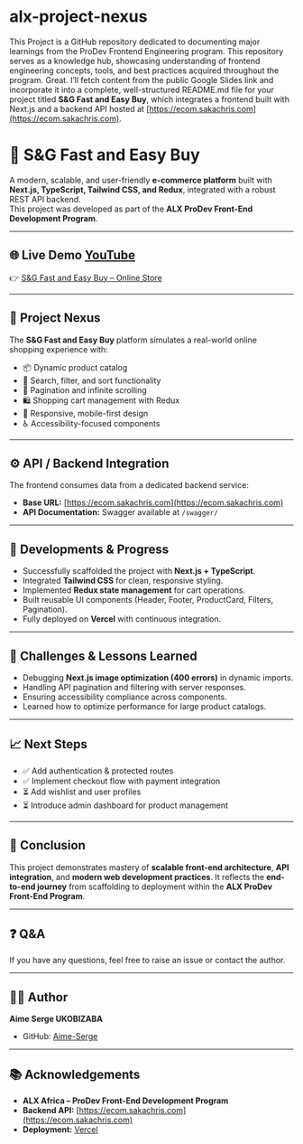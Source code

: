 # alx-project-nexus
This Project is a GitHub repository dedicated to documenting major learnings from the ProDev Frontend Engineering program. This repository serves as a knowledge hub, showcasing understanding of frontend engineering concepts, tools, and best practices acquired throughout the program.
Great. I’ll fetch content from the public Google Slides link and incorporate it into a complete, well-structured README.md file for your project titled **S\&G Fast and Easy Buy**, which integrates a frontend built with Next.js and a backend API hosted at [https://ecom.sakachris.com](https://ecom.sakachris.com).
# 🛒 S&G Fast and Easy Buy

A modern, scalable, and user-friendly **e-commerce platform** built with **Next.js, TypeScript, Tailwind CSS, and Redux**, integrated with a robust REST API backend.  
This project was developed as part of the **ALX ProDev Front-End Development Program**.

---

## 🌐 Live Demo  [YouTube](https://youtu.be/_5wlKrV2fNM?si=E2ndiVjX0rx6K1k-)
👉 [S&G Fast and Easy Buy – Online Store](https://onlinestore-e-commerce-platform.vercel.app/)

---

## 📖 Project Nexus

The **S&G Fast and Easy Buy** platform simulates a real-world online shopping experience with:

- 📦 Dynamic product catalog
- 🔎 Search, filter, and sort functionality
- 📄 Pagination and infinite scrolling
- 🛍️ Shopping cart management with Redux
- 📱 Responsive, mobile-first design
- ♿ Accessibility-focused components

---

## ⚙️ API / Backend Integration

The frontend consumes data from a dedicated backend service:

- **Base URL:** [https://ecom.sakachris.com](https://ecom.sakachris.com)  
- **API Documentation:** Swagger available at `/swagger/`

---

## 🚀 Developments & Progress

- Successfully scaffolded the project with **Next.js + TypeScript**.
- Integrated **Tailwind CSS** for clean, responsive styling.
- Implemented **Redux state management** for cart operations.
- Built reusable UI components (Header, Footer, ProductCard, Filters, Pagination).
- Fully deployed on **Vercel** with continuous integration.

---

## 🧩 Challenges & Lessons Learned

- Debugging **Next.js image optimization (400 errors)** in dynamic imports.  
- Handling API pagination and filtering with server responses.  
- Ensuring accessibility compliance across components.  
- Learned how to optimize performance for large product catalogs.  

---

## 📈 Next Steps

- ✅ Add authentication & protected routes  
- ✅ Implement checkout flow with payment integration  
- ⏳ Add wishlist and user profiles  
- ⏳ Introduce admin dashboard for product management  

---

## 🏁 Conclusion

This project demonstrates mastery of **scalable front-end architecture**, **API integration**, and **modern web development practices**. It reflects the **end-to-end journey** from scaffolding to deployment within the **ALX ProDev Front-End Program**.

---

## ❓ Q&A

If you have any questions, feel free to raise an issue or contact the author.

---

## 👨‍💻 Author

**Aime Serge UKOBIZABA**  
- GitHub: [Aime-Serge](https://github.com/Aime-Serge)  

---

## 📚 Acknowledgements

- **ALX Africa – ProDev Front-End Development Program**  
- **Backend API:** [https://ecom.sakachris.com](https://ecom.sakachris.com)  
- **Deployment:** [Vercel](https://vercel.com)  

